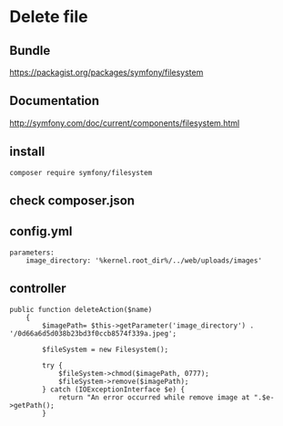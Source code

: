 # Delete file
## Bundle
https://packagist.org/packages/symfony/filesystem

## Documentation
http://symfony.com/doc/current/components/filesystem.html

## install
```
composer require symfony/filesystem
```

## check composer.json

## config.yml
```
parameters:
    image_directory: '%kernel.root_dir%/../web/uploads/images'
```

## controller
```
public function deleteAction($name)
    {
        $imagePath= $this->getParameter('image_directory') . '/0d66a6d5d038b23bd3f0ccb8574f339a.jpeg';
        
        $fileSystem = new Filesystem();
            
        try {
            $fileSystem->chmod($imagePath, 0777);
            $fileSystem->remove($imagePath);
        } catch (IOExceptionInterface $e) {
            return "An error occurred while remove image at ".$e->getPath();
        }
```